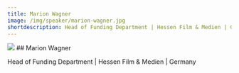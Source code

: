 ```yaml
---
title: Marion Wagner 
image: /img/speaker/marion-wagner.jpg
shortdescription: Head of Funding Department | Hessen Film & Medien | Germany
---
```

<img src="/img/speaker/marion-wagner.jpg">
## Marion Wagner

Head of Funding Department | Hessen Film & Medien | Germany



